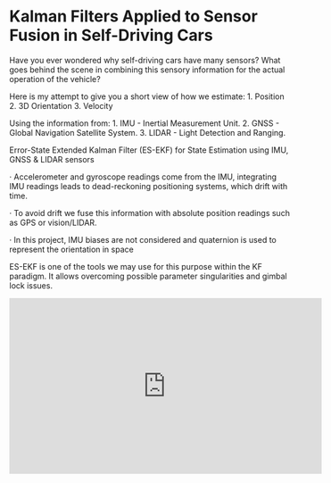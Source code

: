 # Kalman Filters Applied to Sensor Fusion in Self-Driving Cars
Have you ever wondered why self-driving cars have many sensors?
What goes behind the scene in combining this sensory information for the actual operation of the vehicle?

Here is my attempt to give you a short view of how we estimate:
    1. Position
    2. 3D Orientation
    3. Velocity

Using the information from:
    1. IMU - Inertial Measurement Unit.
    2. GNSS - Global Navigation Satellite System.
    3. LIDAR - Light Detection and Ranging.

Error-State Extended Kalman Filter (ES-EKF) for State Estimation using IMU, GNSS & LIDAR sensors

   · Accelerometer and gyroscope readings come from the IMU, integrating IMU readings leads to dead-reckoning positioning systems, which drift with time.

   · To avoid drift we fuse this information with absolute position readings such as GPS or vision/LIDAR.

   · In this project, IMU biases are not considered and quaternion is used to represent the orientation in space

ES-EKF is one of the tools we may use for this purpose within the KF paradigm. It allows overcoming possible parameter singularities and gimbal lock issues.

<iframe width="560" height="315" src="https://www.youtube.com/embed/Ii5cZERYFuw" title="YouTube video player" frameborder="0" allow="accelerometer; autoplay; clipboard-write; encrypted-media; gyroscope; picture-in-picture" allowfullscreen></iframe>
